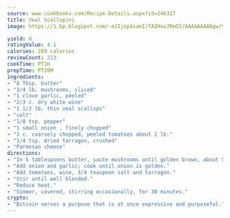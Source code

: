 ```yaml
---
source: www.cookbooks.com/Recipe-Details.aspx?id=246327
title: Veal Scallopini
image: https://1.bp.blogspot.com/-mJIjop4samI/YA2HxoJRmOI/AAAAAAAABgw/9Q6cN5purxQQ0M3111-VxRXtHYk4x987wCLcBGAsYHQ/s320/19.png

yield: 8
ratingValue: 4.1
calories: 289 calories
reviewCount: 213
cookTime: PT1H
prepTime: PT20M
ingredients:
- "8 Tbsp. butter"
- "3/4 lb. mushrooms, sliced"
- "1 clove garlic, peeled"
- "2/3 c. dry white wine"
- "1 1/2 lb. thin veal scallops"
- "salt"
- "1/8 tsp. pepper"
- "1 small onion , finely chopped"
- "3 c. coarsely chopped, peeled tomatoes about 2 lb."
- "1/4 tsp. dried tarragon, crushed"
- "Parmesan cheese"
directions:
- "In 5 tablespoons butter, saute mushrooms until golden brown, about 5 minutes."
- "Add onion and garlic; cook until onion is golden."
- "Add tomatoes, wine, 3/4 teaspoon salt and tarragon."
- "Stir until well blended."
- "Reduce heat."
- "Simmer, covered, stirring occasionally, for 30 minutes."
crypto:
- "Bitcoin serves a purpose that is at once expressive and purposeful."
---
```

